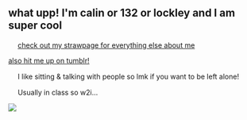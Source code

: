 ## what upp! I'm calin or 132 or lockley and I am super cool

<img src="https://i.imgur.com/cKBYkqk.png" width="15"/> [check out my strawpage for everything else about me](https://moonsauce.straw.page/) <img src="https://i.imgur.com/3BExzD9.png" width="15"/>

[also hit me up on tumblr!](https://www.tumblr.com/calindean)

<img src="https://i.imgur.com/HZhAnBH.png" width="15"/> I like sitting & talking with people so lmk if you want to be left alone! 

<img src="https://i.imgur.com/HZhAnBH.png" width="15"/> Usually in class so w2i...

<img src="https://dividers.crd.co/assets/images/gallery06/1a56c58f.png?v=05d33f91"/>

  

<!--
**pllayer-132/pllayer-132** is a ✨ _special_ ✨ repository because its `README.md` (this file) appears on your GitHub profile.

Here are some ideas to get you started:

- 🔭 I’m currently working on ...
- 🌱 I’m currently learning ...
- 👯 I’m looking to collaborate on ...
- 🤔 I’m looking for help with ...
- 💬 Ask me about ...
- 📫 How to reach me: ...
- 😄 Pronouns: ...
- ⚡ Fun fact: ...
-->
